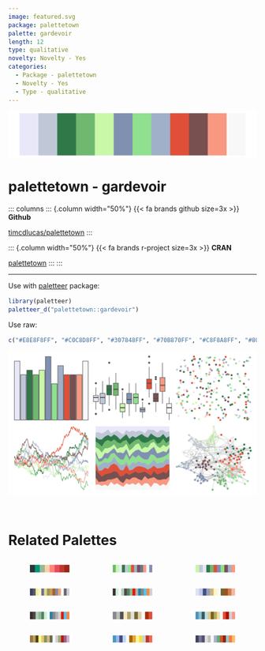 ```yaml
---
image: featured.svg
package: palettetown
palette: gardevoir
length: 12
type: qualitative
novelty: Novelty - Yes
categories:
  - Package - palettetown
  - Novelty - Yes
  - Type - qualitative
---
```


![](featured.svg)

# palettetown - gardevoir 

::: columns
::: {.column width="50%"}
{{< fa brands github size=3x >}}
**Github**

[timcdlucas/palettetown](https://github.com/timcdlucas/palettetown)
:::

::: {.column width="50%"}
{{< fa brands r-project size=3x >}}
**CRAN**

[palettetown](https://CRAN.R-project.org/package=palettetown)
:::
:::

<hr> 

Use with [paletteer](https://emilhvitfeldt.github.io/paletteer/) package:

```r
library(paletteer)
paletteer_d("palettetown::gardevoir")
```

Use raw:

```r
c("#E8E8F8FF", "#C0C8D8FF", "#307848FF", "#70B870FF", "#C8F8A8FF", "#8090B0FF", "#90E090FF", "#A0B0C8FF", "#E05038FF", "#785050FF", "#F89880FF", "#F8F8F8FF")
``` 

![](examples.png) 

<br>

# Related Palettes

<div class="list" style="display: grid; grid-template-columns: auto auto auto;"> <figure class="figure">
<a href="../../awtools/a_palette/"> <img src="../../awtools/a_palette/featured.svg" style="width: 100%;" class="figure-img"></a>
</figure> <figure class="figure">
<a href="../../palettetown/kirlia/"> <img src="../../palettetown/kirlia/featured.svg" style="width: 100%;" class="figure-img"></a>
</figure> <figure class="figure">
<a href="../../palettetown/ralts/"> <img src="../../palettetown/ralts/featured.svg" style="width: 100%;" class="figure-img"></a>
</figure> <figure class="figure">
<a href="../../palettetown/snorlax/"> <img src="../../palettetown/snorlax/featured.svg" style="width: 100%;" class="figure-img"></a>
</figure> <figure class="figure">
<a href="../../palettetown/magneton/"> <img src="../../palettetown/magneton/featured.svg" style="width: 100%;" class="figure-img"></a>
</figure> <figure class="figure">
<a href="../../palettetown/seel/"> <img src="../../palettetown/seel/featured.svg" style="width: 100%;" class="figure-img"></a>
</figure> <figure class="figure">
<a href="../../palettetown/magnemite/"> <img src="../../palettetown/magnemite/featured.svg" style="width: 100%;" class="figure-img"></a>
</figure> <figure class="figure">
<a href="../../palettetown/rhydon/"> <img src="../../palettetown/rhydon/featured.svg" style="width: 100%;" class="figure-img"></a>
</figure> <figure class="figure">
<a href="../../palettetown/nidoqueen/"> <img src="../../palettetown/nidoqueen/featured.svg" style="width: 100%;" class="figure-img"></a>
</figure> <figure class="figure">
<a href="../../palettetown/kangaskhan/"> <img src="../../palettetown/kangaskhan/featured.svg" style="width: 100%;" class="figure-img"></a>
</figure> <figure class="figure">
<a href="../../palettetown/kingdra/"> <img src="../../palettetown/kingdra/featured.svg" style="width: 100%;" class="figure-img"></a>
</figure> <figure class="figure">
<a href="../../palettetown/butterfree/"> <img src="../../palettetown/butterfree/featured.svg" style="width: 100%;" class="figure-img"></a>
</figure> 
</div>
